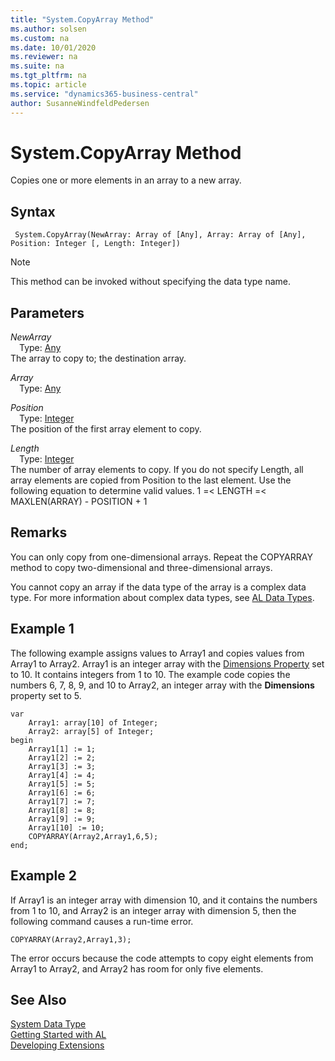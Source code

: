 ```yaml
---
title: "System.CopyArray Method"
ms.author: solsen
ms.custom: na
ms.date: 10/01/2020
ms.reviewer: na
ms.suite: na
ms.tgt_pltfrm: na
ms.topic: article
ms.service: "dynamics365-business-central"
author: SusanneWindfeldPedersen
---
```

[//]: # (START>DO_NOT_EDIT)
[//]: # (IMPORTANT:Do not edit any of the content between here and the END>DO_NOT_EDIT.)
[//]: # (Any modifications should be made in the .xml files in the ModernDev repo.)
# System.CopyArray Method
Copies one or more elements in an array to a new array.


## Syntax
```
 System.CopyArray(NewArray: Array of [Any], Array: Array of [Any], Position: Integer [, Length: Integer])
```
> [!NOTE]  
> This method can be invoked without specifying the data type name.  
## Parameters
*NewArray*  
&emsp;Type: [Any](../any/any-data-type.md)  
The array to copy to; the destination array.
        
*Array*  
&emsp;Type: [Any](../any/any-data-type.md)  
  
*Position*  
&emsp;Type: [Integer](../integer/integer-data-type.md)  
The position of the first array element to copy.
        
*Length*  
&emsp;Type: [Integer](../integer/integer-data-type.md)  
The number of array elements to copy. If you do not specify Length, all array elements are copied from Position to the last element. Use the following equation to determine valid values.
1 =\< LENGTH =\< MAXLEN(ARRAY) - POSITION + 1
          



[//]: # (IMPORTANT: END>DO_NOT_EDIT)

## Remarks  
 You can only copy from one-dimensional arrays. Repeat the COPYARRAY method to copy two-dimensional and three-dimensional arrays.  

 You cannot copy an array if the data type of the array is a complex data type. For more information about complex data types, see [AL Data Types](../../datatypes/devenv-al-data-types.md).  

## Example 1

 The following example assigns values to Array1 and copies values from Array1 to Array2. Array1 is an integer array with the [Dimensions Property](../../properties/devenv-dimensions-property.md) set to 10. It contains integers from 1 to 10. The example code copies the numbers 6, 7, 8, 9, and 10 to Array2, an integer array with the **Dimensions** property set to 5. 

```  
var
    Array1: array[10] of Integer;
    Array2: array[5] of Integer;
begin
    Array1[1] := 1;  
    Array1[2] := 2;  
    Array1[3] := 3;  
    Array1[4] := 4;  
    Array1[5] := 5;  
    Array1[6] := 6;  
    Array1[7] := 7;  
    Array1[8] := 8;  
    Array1[9] := 9;  
    Array1[10] := 10;  
    COPYARRAY(Array2,Array1,6,5);  
end;
```  

## Example 2

 If Array1 is an integer array with dimension 10, and it contains the numbers from 1 to 10, and Array2 is an integer array with dimension 5, then the following command causes a run-time error.  

```  
COPYARRAY(Array2,Array1,3);  
```  

 The error occurs because the code attempts to copy eight elements from Array1 to Array2, and Array2 has room for only five elements.  


## See Also
[System Data Type](system-data-type.md)  
[Getting Started with AL](../../devenv-get-started.md)  
[Developing Extensions](../../devenv-dev-overview.md)